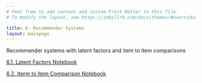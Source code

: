 ```yaml
---
# Feel free to add content and custom Front Matter to this file.
# To modify the layout, see https://jekyllrb.com/docs/themes/#overriding-theme-defaults

title: 6- Recommender Systems
layout: mainpage
---
```



Recommender systems with latent factors and item to item comparisons

[6.1. Latent Factors Notebook](https://github.com/ramonbejar/bdatamining/blob/main/sessions/Recommenders/latentfactors-recommenders-py3-sshow.ipynb)

[6.2. Iterm to Item Comparison Notebook](https://github.com/ramonbejar/bdatamining/blob/main/sessions/Recommenders/Item-to-Items-globalfiltering-recommenders-py3-sshow.ipynb)


